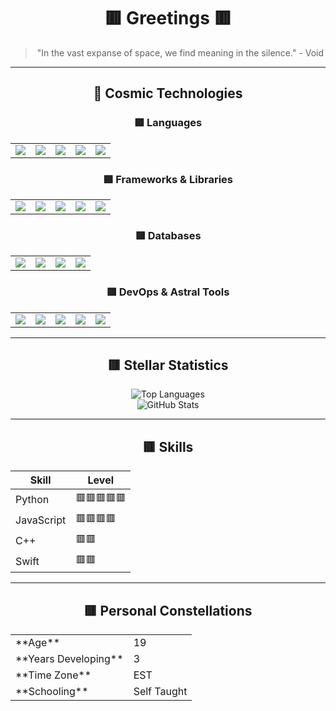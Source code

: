 <div align="center">
  
# 🟥 Greetings 🟥  
> "In the vast expanse of space, we find meaning in the silence." - Void  

</div>  

---

<div align="center">
  
## 🚀 **Cosmic Technologies**

</div>

<div align="center">

### 🟥 **Languages**
<table>
<tr>
<td align="center">
<img src="https://img.shields.io/badge/Python-000000?style=for-the-badge&logo=python&logoColor=FF0000&color=000000" />
</td>
<td align="center">
<img src="https://img.shields.io/badge/JavaScript-000000?style=for-the-badge&logo=javascript&logoColor=FF0000&color=000000" />
</td>
<td align="center">
<img src="https://img.shields.io/badge/Java-000000?style=for-the-badge&logo=java&logoColor=FF0000&color=000000" />
</td>
<td align="center">
<img src="https://img.shields.io/badge/C++-000000?style=for-the-badge&logo=cplusplus&logoColor=FF0000&color=000000" />
</td>
<td align="center">
<img src="https://img.shields.io/badge/Swift-000000?style=for-the-badge&logo=swift&logoColor=FF0000&color=000000" />
</td>
</tr>
</table>

### 🟥 **Frameworks & Libraries**
<table>
<tr>
<td align="center">
<img src="https://img.shields.io/badge/React-000000?style=for-the-badge&logo=react&logoColor=FF0000&color=000000" />
</td>
<td align="center">
<img src="https://img.shields.io/badge/Flask-000000?style=for-the-badge&logo=flask&logoColor=FF0000&color=000000" />
</td>
<td align="center">
<img src="https://img.shields.io/badge/Express.js-000000?style=for-the-badge&logo=express&logoColor=FF0000&color=000000" />
</td>
<td align="center">
<img src="https://img.shields.io/badge/.NET_Core-000000?style=for-the-badge&logo=dotnet&logoColor=FF0000&color=000000" />
</td>
<td align="center">
<img src="https://img.shields.io/badge/Node.js-000000?style=for-the-badge&logo=node-dot-js&logoColor=FF0000&color=000000" />
</td>
</tr>
</table>

### 🟥 **Databases**
<table>
<tr>
<td align="center">
<img src="https://img.shields.io/badge/MySQL-000000?style=for-the-badge&logo=mysql&logoColor=FF0000&color=000000" />
</td>
<td align="center">
<img src="https://img.shields.io/badge/MongoDB-000000?style=for-the-badge&logo=mongodb&logoColor=FF0000&color=000000" />
</td>
<td align="center">
<img src="https://img.shields.io/badge/Postgres-000000?style=for-the-badge&logo=postgresql&logoColor=FF0000&color=000000" />
</td>
<td align="center">
<img src="https://img.shields.io/badge/SQLite-000000?style=for-the-badge&logo=sqlite&logoColor=FF0000&color=000000" />
</td>
</tr>
</table>

### 🟥 **DevOps & Astral Tools**
<table>
<tr>
<td align="center">
<img src="https://img.shields.io/badge/Docker-000000?style=for-the-badge&logo=docker&logoColor=FF0000&color=000000" />
</td>
<td align="center">
<img src="https://img.shields.io/badge/Kubernetes-000000?style=for-the-badge&logo=kubernetes&logoColor=FF0000&color=000000" />
</td>
<td align="center">
<img src="https://img.shields.io/badge/GIT-000000?style=for-the-badge&logo=git&logoColor=FF0000&color=000000" />
</td>
<td align="center">
<img src="https://img.shields.io/badge/GitHub-000000?style=for-the-badge&logo=github&logoColor=FF0000&color=000000" />
</td>
<td align="center">
<img src="https://img.shields.io/badge/AWS-000000?style=for-the-badge&logo=amazon-aws&logoColor=FF0000&color=000000" />
</td>
</tr>
</table>

</div>

---

<div align="center">
  
## 🟥 **Stellar Statistics**

</div>

<div align="center">
  
![Top Languages](https://github-readme-stats.vercel.app/api/top-langs/?username=VVoiddd&layout=compact&theme=dark&langs_count=10&bg_color=000000&title_color=FF0000&text_color=FF0000)  
![GitHub Stats](https://github-readme-stats.vercel.app/api?username=VVoiddd&show_icons=true&theme=dark&bg_color=000000&title_color=FF0000&text_color=FF0000)  

</div>

---

<div align="center">

## 🟥 **Skills**

<div align="center">

| Skill        | Level                                |
|--------------|--------------------------------------|
| Python       | 🟥🟥🟥🟥🟥                          |
| JavaScript   | 🟥🟥🟥🟥                           |
| C++          | 🟥🟥                                |
| Swift        | 🟥🟥                                |

---

<div align="center">

## 🟥 **Personal Constellations**

<div align="center">

<table>
<tr>
<td> **Age** </td>
<td> 19 </td>
</tr>
<tr>
<td> **Years Developing** </td>
<td> 3 </td>
</tr>
<tr>
<td> **Time Zone** </td>
<td> EST </td>
</tr>
<tr>
<td> **Schooling** </td>
<td> Self Taught </td>
</tr>
</table>
